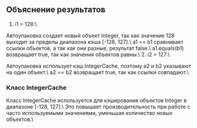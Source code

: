 ## Объяснение результатов
1. i1 = 128:\\

Автоупаковка создает новый объект Integer, так как значение 128 выходит за пределы диапазона кэша [-128, 127].\\
a1 == b1 сравнивает ссылки объектов, а так как они разные, результат false.\\
a1.equals(b1) возвращает true, так как значения объектов равны.\\
2. i2 = 127:\\

Автоупаковка использует кэш IntegerCache, поэтому a2 и b2 указывают на один объект.\\
a2 == b2 возвращает true, так как ссылки совпадают.\\
### Класс IntegerCache
Класс IntegerCache используется для кэширования объектов Integer в диапазоне [-128, 127].\\
Это повышает производительность при работе с часто используемыми значениями, уменьшая количество новых объектов.\\